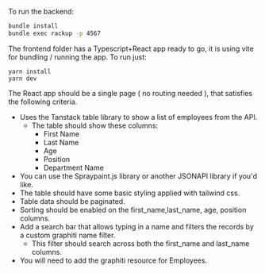 
To run the backend:

```bash
bundle install
bundle exec rackup -p 4567
```

The frontend folder has a Typescript+React app ready to go, it is using vite for bundling / running the app.
To run just:

```
yarn install
yarn dev
```

The React app should be a single page ( no routing needed ), that satisfies the following criteria.

- Uses the Tanstack table library to show a list of employees from the API.
  - The table should show these columns:
    - First Name
    - Last Name
    - Age
    - Position
    - Department Name
- You can use the Spraypaint.js library or another JSONAPI library if you'd like.
- The table should have some basic styling applied with tailwind css.
- Table data should be paginated.
- Sorting should be enabled on the first_name,last_name, age, position columns.
- Add a search bar that allows typing in a name and filters the records by a custom graphiti name filter.
  - This filter should search across both the first_name and last_name columns.
- You will need to add the graphiti resource for Employees.
